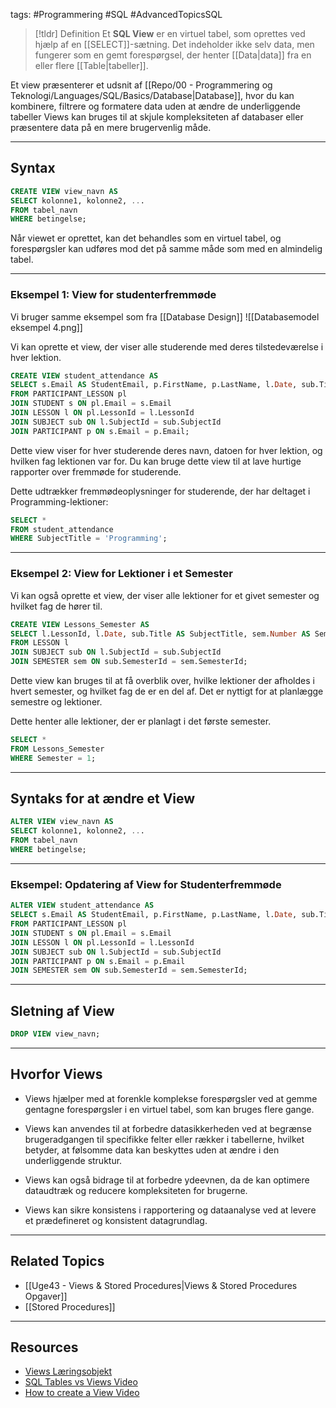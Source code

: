 tags: #Programmering #SQL #AdvancedTopicsSQL

> [!tldr] Definition
> Et **SQL View** er en virtuel tabel, som oprettes ved hjælp af en [[SELECT]]-sætning. 
> Det indeholder ikke selv data, men fungerer som en gemt forespørgsel, der henter [[Data|data]] fra en eller flere [[Table|tabeller]]. 

Et view præsenterer et udsnit af [[Repo/00 - Programmering og Teknologi/Languages/SQL/Basics/Database|Database]], hvor du kan kombinere, filtrere og formatere data uden at ændre de underliggende tabeller
Views kan bruges til at skjule kompleksiteten af databaser eller præsentere data på en mere brugervenlig måde.

---

## Syntax
```sql
CREATE VIEW view_navn AS
SELECT kolonne1, kolonne2, ...
FROM tabel_navn
WHERE betingelse;
```
Når viewet er oprettet, kan det behandles som en virtuel tabel, og forespørgsler kan udføres mod det på samme måde som med en almindelig tabel.

---

### Eksempel 1: View for studenterfremmøde
Vi bruger samme eksempel som fra [[Database Design]]
![[Databasemodel eksempel 4.png]]

Vi kan oprette et view, der viser alle studerende med deres tilstedeværelse i hver lektion.
```sql
CREATE VIEW student_attendance AS
SELECT s.Email AS StudentEmail, p.FirstName, p.LastName, l.Date, sub.Title AS SubjectTitle
FROM PARTICIPANT_LESSON pl
JOIN STUDENT s ON pl.Email = s.Email
JOIN LESSON l ON pl.LessonId = l.LessonId
JOIN SUBJECT sub ON l.SubjectId = sub.SubjectId
JOIN PARTICIPANT p ON s.Email = p.Email;
```

Dette view viser for hver studerende deres navn, datoen for hver lektion, og hvilken fag lektionen var for. 
Du kan bruge dette view til at lave hurtige rapporter over fremmøde for studerende.

Dette udtrækker fremmødeoplysninger for studerende, der har deltaget i Programming-lektioner:
```SQL
SELECT * 
FROM student_attendance 
WHERE SubjectTitle = 'Programming';
```

---

### Eksempel 2: View for Lektioner i et Semester
Vi kan også oprette et view, der viser alle lektioner for et givet semester og hvilket fag de hører til.
```SQL
CREATE VIEW Lessons_Semester AS
SELECT l.LessonId, l.Date, sub.Title AS SubjectTitle, sem.Number AS Semester
FROM LESSON l
JOIN SUBJECT sub ON l.SubjectId = sub.SubjectId
JOIN SEMESTER sem ON sub.SemesterId = sem.SemesterId;
```

Dette view kan bruges til at få overblik over, hvilke lektioner der afholdes i hvert semester, og hvilket fag de er en del af. 
Det er nyttigt for at planlægge semestre og lektioner.

Dette henter alle lektioner, der er planlagt i det første semester.
```SQL
SELECT * 
FROM Lessons_Semester 
WHERE Semester = 1;
```

---

## Syntaks for at ændre et View
```SQL
ALTER VIEW view_navn AS
SELECT kolonne1, kolonne2, ...
FROM tabel_navn
WHERE betingelse;
```

---

### Eksempel: Opdatering af View for Studenterfremmøde
```SQL
ALTER VIEW student_attendance AS
SELECT s.Email AS StudentEmail, p.FirstName, p.LastName, l.Date, sub.Title AS SubjectTitle, sem.Number AS Semester
FROM PARTICIPANT_LESSON pl
JOIN STUDENT s ON pl.Email = s.Email
JOIN LESSON l ON pl.LessonId = l.LessonId
JOIN SUBJECT sub ON l.SubjectId = sub.SubjectId
JOIN PARTICIPANT p ON s.Email = p.Email
JOIN SEMESTER sem ON sub.SemesterId = sem.SemesterId;
```

---

## Sletning af View
```SQL
DROP VIEW view_navn;
```

---

## Hvorfor Views
 - Views hjælper med at forenkle komplekse forespørgsler ved at gemme gentagne forespørgsler i en virtuel tabel, som kan bruges flere gange. 

- Views kan anvendes til at forbedre datasikkerheden ved at begrænse brugeradgangen til specifikke felter eller rækker i tabellerne, hvilket betyder, at følsomme data kan beskyttes uden at ændre i den underliggende struktur.

- Views kan også bidrage til at forbedre ydeevnen, da de kan optimere dataudtræk og reducere kompleksiteten for brugerne.

- Views kan sikre konsistens i rapportering og dataanalyse ved at levere et prædefineret og konsistent datagrundlag.

---

## Related Topics
- [[Uge43 - Views & Stored Procedures|Views & Stored Procedures Opgaver]]
- [[Stored Procedures]]

---

## Resources
- [Views Læringsobjekt](https://scorm.itslearning.com/data/3289/C20150/ims_import_20/scormcontent/index.html#/lessons/LCK_1MxidSYHZeTq3XdkQ6YH2sPFjgL_)
- [SQL Tables vs Views Video](https://www.youtube.com/watch?v=2FtS4G7QrzQ&ab_channel=DashboardGear)
- [How to create a View Video](https://www.youtube.com/watch?v=VfBz6niUFMo&ab_channel=TomFragale-MicrosoftCertifiedTrainer-Author)